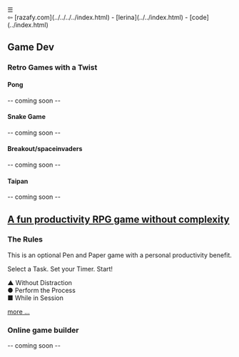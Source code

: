 <div class="navbar"><a class="openbtn" onclick="openNav()">&#9776;</a></div>
<main>
⇦ [razafy.com](../../../../index.html)  - [lerina](../../index.html) - [code](../index.html)  

## Game Dev

### Retro Games with a Twist

#### Pong

-- coming soon --

#### Snake Game

-- coming soon --


#### Breakout/spaceinvaders

-- coming soon --

#### Taipan

-- coming soon --

## [A fun productivity RPG game without complexity](./nmRpg_builder.html)

### The Rules
This is an optional Pen and Paper game with a personal productivity benefit.

Select a Task. Set your Timer. Start!

▲ Without Distraction  
● Perform the Process  
■ While in Session  

[more ...](./nmRpg_builder.html)

### Online game builder

-- coming soon --

</main>
<script src="https://razafy.com/js/toc.js"></script>
<script>
let anchor= document.createElement('a');
anchor.href="javascript:closeNav()"; //void(0)"; //anchor[0].onclick = closeNav();
anchor.className = "closebtn";  
anchor.innerHTML="&times;";
document.getElementById("TOC").prepend(anchor);

let navCrumbs= document.createElement('div');
navCrumbs.className = "hover-nav";
navCrumbs.innerHTML = `
<div class="hover-nav">
<ul>
<li><a href="../../../../index.html">⇦ home</a></li>
<li><a href="../../index.html">lerina</a></li>
<li><a href="../index.html">code</a></li>
</ul>
</div>`;
document.getElementById("TOC").prepend(navCrumbs); 
</script>
